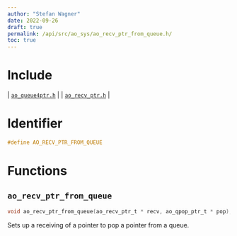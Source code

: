```yaml
---
author: "Stefan Wagner"
date: 2022-09-26
draft: true
permalink: /api/src/ao_sys/ao_recv_ptr_from_queue.h/
toc: true
---
```


# Include

| [`ao_queue4ptr.h`](ao_queue4ptr.h.md) |
| [`ao_recv_ptr.h`](ao_recv_ptr.h.md) |

# Identifier

```c
#define AO_RECV_PTR_FROM_QUEUE
```

# Functions

## `ao_recv_ptr_from_queue`

```c
void ao_recv_ptr_from_queue(ao_recv_ptr_t * recv, ao_qpop_ptr_t * pop);
```

Sets up a receiving of a pointer to pop a pointer from a queue.
